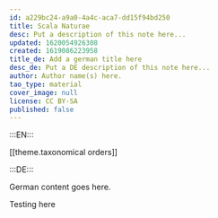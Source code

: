 ```yaml
---
id: a229bc24-a9a0-4a4c-aca7-dd15f94bd250
title: Scala Naturae
desc: Put a description of this note here...
updated: 1620054926308
created: 1619086223958
title_de: Add a german title here
desc_de: Put a DE description of this note here...
author: Author name(s) here.
tao_type: material
cover_image: null
license: CC BY-SA
published: false
---
```


:::EN:::

[[theme.taxonomical orders]]

:::DE:::

German content goes here.

Testing here
